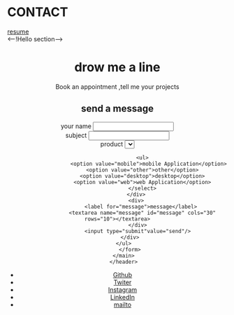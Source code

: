 # CONTACT<!DOCTYPE html>
<html lang="en"><head>
    <meta charset="UTF-8">
    <meta http-equiv="X-UA-Compatible"content="IE=edge">
    <meta name="viewport"content="width=device-width,initial-scale=1.0">
    <title>contact</title>
</head>
<body>
    <nav>
        <a href="index.html"> </a>
        <a href="service.html"></a>
        <a href="Portfolio.html"></a>
        <a href="">resume</a>
    </nav>
    <--!Hello section-->
    <header>
        <h1>drow me a line</h1>
        <p>
            Book an appointment ,tell me your projects
        </p>
        <!--content-->
        <main>
            <h2>
                send a message
            </h2>
            <form action=""
                <div>
                    <label for="name">your name</label>
                    <input type="text" id="name">
                </div>
                <div>
                    <label for="subject">subject</label>
                    <input type="text"name="subject"id="subject"/>
                </div>
                <div>
                    <label for="product">product</label>
                    <select name="product"id="product"></select>

                    <ul>
                        <option value="mobile">mobile Application</option>
                    <option value="other">other</option>
                    <option value="desktop">desktop</option>
                    <option value="web">web Application</option>
                    </select>
                </div>
                <div>
                    <label for="message">message</label> 
                    <textarea name="message" id="message" cols="30" rows="10"></textarea>
                 </div>
                 <input type="submit"value="send"/>
            </div>
        </ul>
            </form>
        </main>
        </header>
</body>
<footer>
    <ul>
        <li> <a href="">Github</a></li>
        <li> <a href="">Twiter</a></li>
        <li> <a href="">Instagram</a></li>
        <li> <a href="">LinkedIn</a></li>
        <li> <a href="">mailto</a></li>

</ul>
    
</footer>
</html>
